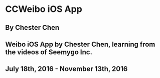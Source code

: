 # CCWeibo iOS App
## By Chester Chen
## Weibo iOS App by Chester Chen, learning from the videos of Seemygo Inc.
## July 18th, 2016 - November 13th, 2016
